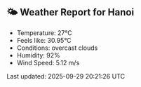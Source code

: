 <!-- WEATHER-START -->
## 🌤 Weather Report for Hanoi

- Temperature: 27°C
- Feels like: 30.95°C
- Conditions: overcast clouds
- Humidity: 92%
- Wind Speed: 5.12 m/s

Last updated: 2025-09-29 20:21:26 UTC
<!-- WEATHER-END -->
